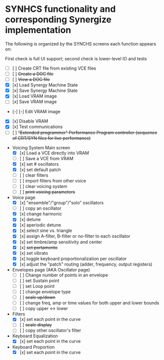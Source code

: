 # SYNHCS functionality and corresponding Synergize implementation

The following is organized by the SYNCHS screens each function appears on:

First check is full UI support; second check is lower-level IO and tests

* [ ] [ ] Create CRT file from existing VCE files
* [ ] [ ] <s>Create a DOC file</s>
* [ ] [ ] <s>View a DOC file</s>
* [x] [x] Load Synergy Machine State
* [x] [x] Save Synergy Machine State
* [x] [x] Load VRAM image
* [ ] [x] Save VRAM image
* [-] [-] Edit VRAM image
* [x] [x] Disable VRAM
* [x] [x] Test communications
* [ ] [ ] <s>"Extended programmer" Performance Program controller (sequence of CRT/SYN files for live performance)</s>

* Voicing System Main screen
    * [x] [x] Load a VCE directly into VRAM
    * [ ] [ ] Save a VCE from VRAM
    * [x] [x] set # oscillators
    * [x] [x] set default patch
    * [ ] [ ] clear filters
    * [ ] [ ] import filters from other voice
    * [ ] [ ] clear voicing system
    * [ ] [ ] <s>print voicing parameters</s>

* Voice page
    * [x] [x] "ensemble"/"group"/"solo" oscillators
    * [ ] [ ] copy an oscillator
    * [x] [x] change harmonic
    * [x] [x] detune
    * [x] [x] aperiodic detune
    * [x] [x] select sine vs. triangle
    * [x] [x] assign A-filter, B-filter or no-filter to each oscillator
    * [x] [x] set timbre/amp sensitivity and center
    * [x] [x] <s>set portamento</s>
    * [x] [x] set vibrato
    * [x] [x] toggle keyboard proportionalization per oscillator
    * [x] [x] adjust the "patch" routing (adder, frequency, output registers)

* Envelopes page (AKA Oscillator page)
    * [ ] [ ] Change number of points in an envelope
    * [ ] [ ] set Sustain point
    * [ ] [ ] set Loop point
    * [ ] [ ] change envelope type
    * [ ] [ ] <s>scale up/down</s>
    * [ ] [ ] change freq, amp or time values for both upper and lower bounds
    * [ ] [ ] copy upper <-> lower

* Filters
    * [x] [x] set each point in the curve
    * [ ] [ ] <s>scale display</s>
    * [ ] [ ] copy other oscillator's filter

* Keyboard Equalization
    * [x] [x] set each point in the curve

* Keyboard Proportion
    * [x] [x] set each point in the curve
